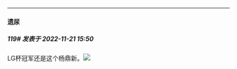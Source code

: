 

*****

####  遗尿  
##### 119#       发表于 2022-11-21 15:50

LG杯冠军还是这个杨鼎新。<img src="https://static.saraba1st.com/image/smiley/face2017/053.png" referrerpolicy="no-referrer">

